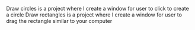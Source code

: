 Draw circles is a project where I create a window for user to click to create a circle
Draw rectangles is a project where I create a window for user to drag the rectangle similar to your computer 
